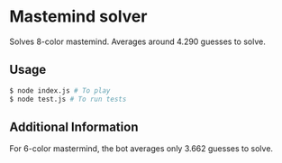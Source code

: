 # Mastemind solver

Solves 8-color mastemind. Averages around 4.290 guesses to solve.

## Usage

```bash
$ node index.js # To play
$ node test.js # To run tests
```

## Additional Information

For 6-color mastermind, the bot averages only 3.662 guesses to solve.
